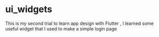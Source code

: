 # ui_widgets
This is my second trial to learn app design with Flutter , I learned some useful widget that I used to make a simple login page 
